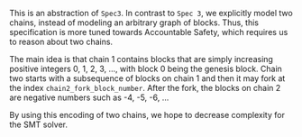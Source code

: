 This is an abstraction of `Spec3`. In contrast to `Spec 3`, we explicitly model
two chains, instead of modeling an arbitrary graph of blocks. Thus, this
specification is more tuned towards Accountable Safety, which requires us to
reason about two chains.

The main idea is that chain 1 contains blocks that are simply increasing
positive integers 0, 1, 2, 3, ..., with block 0 being the genesis block. Chain
two starts with a subsequence of blocks on chain 1 and then it may fork at the
index `chain2_fork_block_number`. After the fork, the blocks on chain 2 are
negative numbers such as -4, -5, -6, ...

By using this encoding of two chains, we hope to decrease complexity for the SMT
solver.